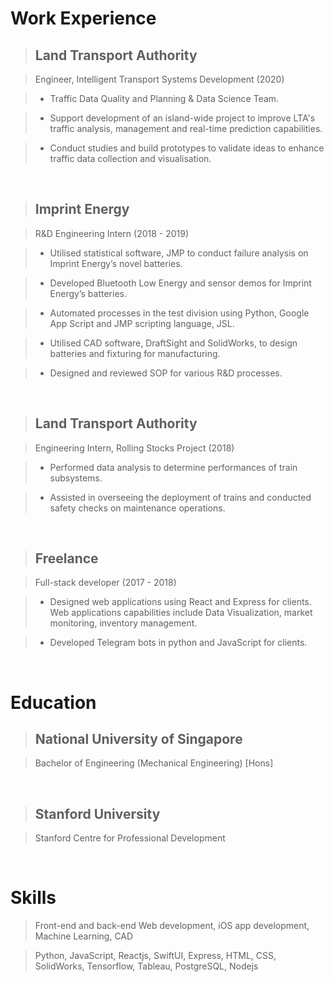 # Work Experience

> ## Land Transport Authority

> Engineer, Intelligent Transport Systems Development (2020)

> - Traffic Data Quality and Planning & Data Science Team.

> - Support development of an island-wide project to improve LTA's traffic analysis, management and real-time prediction capabilities.

> - Conduct studies and build prototypes to validate ideas to enhance traffic data collection and visualisation.

&nbsp;

> ## Imprint Energy

> R&D Engineering Intern (2018 - 2019)

> - Utilised statistical software, JMP to conduct failure analysis on Imprint Energy’s novel batteries.

> - Developed Bluetooth Low Energy and sensor demos for Imprint Energy’s batteries.

> - Automated processes in the test division using Python, Google App Script and JMP scripting language, JSL.

> - Utilised CAD software, DraftSight and SolidWorks, to design batteries and fixturing for manufacturing.

> - Designed and reviewed SOP for various R&D processes.

&nbsp;

> ## Land Transport Authority

> Engineering Intern, Rolling Stocks Project (2018)

> - Performed data analysis to determine performances of train subsystems.

> - Assisted in overseeing the deployment of trains and conducted safety checks on maintenance operations.

&nbsp;

> ## Freelance

> Full-stack developer (2017 - 2018)

> - Designed web applications using React and Express for clients. Web applications capabilities include Data Visualization, market monitoring, inventory management.

> - Developed Telegram bots in python and JavaScript for clients.

&nbsp;

# Education

> ## National University of Singapore

> Bachelor of Engineering (Mechanical Engineering) [Hons]

&nbsp;

> ## Stanford University

> Stanford Centre for Professional Development

&nbsp;

# Skills

> Front-end and back-end Web development, iOS app development, Machine Learning, CAD

> Python,
> JavaScript,
> Reactjs,
> SwiftUI,
> Express,
> HTML,
> CSS,
> SolidWorks,
> Tensorflow,
> Tableau,
> PostgreSQL,
> Nodejs
